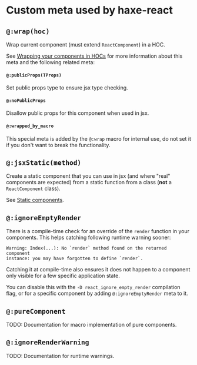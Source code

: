 # Custom meta used by haxe-react

## `@:wrap(hoc)`

Wrap current component (must extend `ReactComponent`) in a HOC.

See [Wrapping your components in HOCs](./wrapping-with-hoc.md) for more
information about this meta and the following related meta:

#### `@:publicProps(TProps)`

Set public props type to ensure jsx type checking.

#### `@:noPublicProps`

Disallow public props for this component when used in jsx.

#### `@:wrapped_by_macro`

This special meta is added by the `@:wrap` macro for internal use, do not set it
if you don't want to break the functionality.

## `@:jsxStatic(method)`

Create a static component that you can use in jsx (and where "real" components
are expected) from a static function from a class (**not** a `ReactComponent`
class).

See [Static components](./static-components.md).

## `@:ignoreEmptyRender`

There is a compile-time check for an override of the `render` function in your
components. This helps catching following runtime warning sooner:

	Warning: Index(...): No `render` method found on the returned component
	instance: you may have forgotten to define `render`.

Catching it at compile-time also ensures it does not happen to a component only
visible for a few specific application state.

You can disable this with the `-D react_ignore_empty_render` compilation flag,
or for a specific component by adding `@:ignoreEmptyRender` meta to it.

## `@:pureComponent`

TODO: Documentation for macro implementation of pure components.

## `@:ignoreRenderWarning`

TODO: Documentation for runtime warnings.
